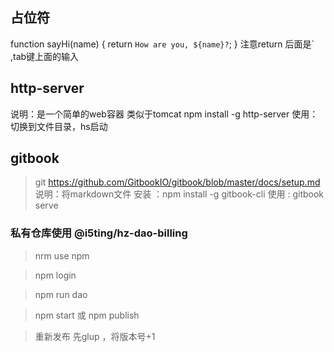 ## 占位符
function sayHi(name) {
  return `How are you, ${name}?`;
}
注意return 后面是` ,tab键上面的输入

## http-server
  说明：是一个简单的web容器 类似于tomcat
  npm install -g http-server
  使用：切换到文件目录，hs启动

## gitbook
> git https://github.com/GitbookIO/gitbook/blob/master/docs/setup.md
> 说明：将markdown文件
> 安装 ：npm install -g gitbook-cli
> 使用 : gitbook serve

### 私有仓库使用 @i5ting/hz-dao-billing

> nrm use npm

> npm login

> npm run dao

> npm start 或 npm publish

> 重新发布 先glup ，将版本号+1



